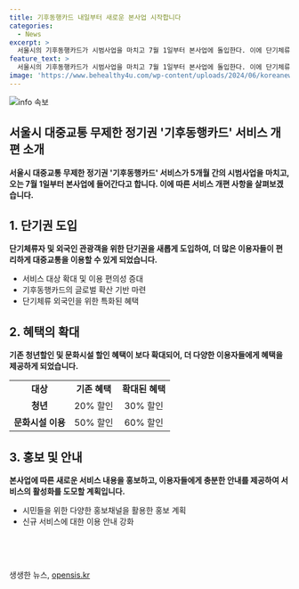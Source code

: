 ```yaml
---
title: 기후동행카드 내일부터 새로운 본사업 시작합니다
categories:
  - News
excerpt: >
  서울시의 기후동행카드가 시범사업을 마치고 7월 1일부터 본사업에 돌입한다. 이에 단기체류자, 외국인 관광객을 위한 단기권이 도입되며, 청년할인, 문화시설 할인 등의 혜택이 더해졌다. 5개월간의 시범사업을 통해 기후동행카드는 시민들로부터 호평을 받고 있으며, 오는 7월부터의 변화에 기대가 모아지고 있다.
feature_text: >
  서울시의 기후동행카드가 시범사업을 마치고 7월 1일부터 본사업에 돌입한다. 이에 단기체류자, 외국인 관광객을 위한 단기권이 도입되며, 청년할인, 문화시설 할인 등의 혜택이 더해졌다. 5개월간의 시범사업을 통해 기후동행카드는 시민들로부터 호평을 받고 있으며, 오는 7월부터의 변화에 기대가 모아지고 있다.
image: 'https://www.behealthy4u.com/wp-content/uploads/2024/06/koreanews.jpg'
---
```


<p><img src="https://www.behealthy4u.com/wp-content/uploads/2024/06/koreanews.jpg" alt="info 속보" /></p>

<h2 data-ke-size="size26">서울시 대중교통 무제한 정기권 '기후동행카드' 서비스 개편 소개</h2>

<p data-ke-size="size16"><b>서울시 대중교통 무제한 정기권 '기후동행카드' 서비스가 5개월 간의 시범사업을 마치고, 오는 7월 1일부터 본사업에 들어간다고 합니다. 이에 따른 서비스 개편 사항을 살펴보겠습니다.</b></p>

<h2 data-ke-size="size24">1. 단기권 도입</h2>

<p data-ke-size="size16"><b>단기체류자 및 외국인 관광객을 위한 단기권을 새롭게 도입하여, 더 많은 이용자들이 편리하게 대중교통을 이용할 수 있게 되었습니다.</b></p>

<ul>
  <li>서비스 대상 확대 및 이용 편의성 증대</li>
  <li>기후동행카드의 글로벌 확산 기반 마련</li>
  <li>단기체류 외국인을 위한 특화된 혜택</li>
</ul>

<h2 data-ke-size="size24">2. 혜택의 확대</h2>

<p data-ke-size="size16"><b>기존 청년할인 및 문화시설 할인 혜택이 보다 확대되어, 더 다양한 이용자들에게 혜택을 제공하게 되었습니다.</b></p>

<table>
  <tr>
    <td style="text-align: center; height: 17px;"><b>대상</b></td>
    <td style="text-align: center; height: 17px;"><b>기존 혜택</b></td>
    <td style="text-align: center; height: 17px;"><b>확대된 혜택</b></td>
  </tr>
  <tr>
    <td style="text-align: center; height: 17px;"><b>청년</b></td>
    <td style="text-align: center; height: 17px;">20% 할인</td>
    <td style="text-align: center; height: 17px;">30% 할인</td>
  </tr>
  <tr>
    <td style="text-align: center; height: 17px;"><b>문화시설 이용</b></td>
    <td style="text-align: center; height: 17px;">50% 할인</td>
    <td style="text-align: center; height: 17px;">60% 할인</td>
  </tr>
</table>

<h2 data-ke-size="size24">3. 홍보 및 안내</h2>

<p data-ke-size="size16"><b>본사업에 따른 새로운 서비스 내용을 홍보하고, 이용자들에게 충분한 안내를 제공하여 서비스의 활성화를 도모할 계획입니다.</b></p>

<ul>
  <li>시민들을 위한 다양한 홍보채널을 활용한 홍보 계획</li>
  <li>신규 서비스에 대한 이용 안내 강화</li>
</ul>

<p data-ke-size="size16">&nbsp;</p>

<p data-ke-size="size16">&nbsp;</p>
생생한 뉴스, <a href="https://opensis.kr" rel="dofollow">opensis.kr</a>


